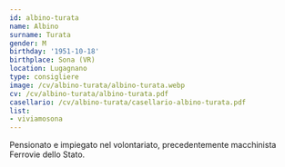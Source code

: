 ```yaml
---
id: albino-turata
name: Albino
surname: Turata
gender: M
birthday: '1951-10-18'
birthplace: Sona (VR)
location: Lugagnano
type: consigliere
image: /cv/albino-turata/albino-turata.webp
cv: /cv/albino-turata/albino-turata.pdf
casellario: /cv/albino-turata/casellario-albino-turata.pdf
list:
- viviamosona
---
```


Pensionato e impiegato nel volontariato, precedentemente macchinista Ferrovie dello Stato.